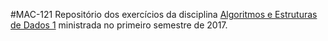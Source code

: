 #MAC-121
Repositório dos exercícios da disciplina [Algoritmos e Estruturas de Dados 1](https://uspdigital.usp.br/jupiterweb/obterDisciplina?sgldis=MAC0121&verdis=2) ministrada no primeiro semestre de 2017.
